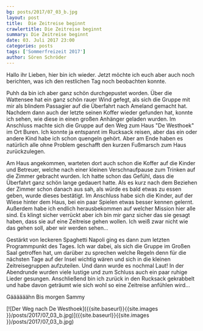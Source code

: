 ```yaml
---
bg: posts/2017/07_03_b.jpg
layout: post
title:  Die Zeitreise beginnt
crawlertitle: Die Zeitreise beginnt
summary: Die Zeitreise beginnt
date: 03. Juli 2017 23:00
categories: posts
tags: ['Sommerfreizeit 2017']
author: Sören Schröder
---
```


Hallo ihr Lieben, hier bin ich wieder. Jetzt möchte ich euch aber auch noch berichten, was ich den restlichen Tag noch beobachten konnte.

Puhh da bin ich aber ganz schön durchgepustet worden. Über die Wattensee hat ein ganz schön rauer Wind gefegt, als sich die Gruppe mit mir als blindem Passagier auf die Überfahrt nach Ameland gemacht hat. Nachdem dann auch der letzte seinen Koffer wieder gefunden hat, konnte ich sehen, wie diese in einen großen Anhänger geladen wurden. Im Anschluss machte sich die Gruppe auf den Weg zum Haus "De Westhoek" im Ort Buren. Ich konnte ja entspannt im Rucksack reisen, aber das ein oder andere Kind habe ich schon quengeln gehört. Aber am Ende haben es natürlich alle ohne Problem geschafft den kurzen Fußmarsch zum Haus zurückzulegen.

Am Haus angekommen, warteten dort auch schon die Koffer auf die Kinder und Betreuer, welche nach einer kleinen Verschnaufpause zum Trinken auf die Zimmer gebracht wurden. Ich hatte schon das Gefühl, dass die Überfahrt ganz schön lange gedauert hatte. Als es kurz nach dem Beziehen der Zimmer schon danach aus sah, als würde es bald etwas zu essen geben, wurde dieses bestätigt. Im Anschluss habe sich die Kinder, auf der Wiese hinter dem Haus, bei ein paar Spielen etwas besser kennen gelernt. Außerdem habe ich endlich herausbekommen auf welcher Mission hier alle sind. Es klingt sicher verrückt aber ich bin mir ganz sicher das sie gesagt haben, dass sie auf eine Zeitreise gehen wollen. Ich weiß zwar nicht wie das gehen soll, aber wir werden sehen…

Gestärkt von leckeren Spaghetti Napoli ging es dann zum letzten Programmpunkt des Tages. Ich war dabei, als sich die Gruppe im Großen Saal getroffen hat, um darüber zu sprechen welche Regeln denn für die nächsten Tage auf der Insel wichtig wären und sich in die kleinen Zeitreisegruppen aufzuteilen. Und dann wurde es nochmal Laut! In der Abendrunde wurden viele lustige und zum Schluss auch ein paar ruhige Lieder gesungen. Anschließend bin ich zurück in den Rucksack gekrabbelt und habe davon geträumt wie sich wohl so eine Zeitreise anfühlen wird…

Gäääääähn Bis morgen
Sammy

[![Der Weg nach De Westhoek]({{site.baseurl}}{{site.images }}/posts/2017/07_03_b.jpg)]({{site.baseurl}}{{site.images }}/posts/2017/07_03_b.jpg)
